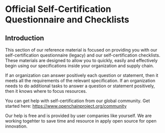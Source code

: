 # Official Self-Certification Questionnaire and Checklists

## Introduction

This section of our reference material is focused on providing you with our self-certification questionnaire (legacy) and our self-certification checklists. These materials are designed to allow you to quickly, easily and effectively begin using our specifications inside your organization and supply chain. 

If an organization can answer positively each question or statement, then it meets all the requirements of the relevant specification. If an organization needs to do additional tasks to answer a question or statement positively, then it knows where to focus resources.

You can get help with self-certification from our global community. Get started here:
https://www.openchainproject.org/community

Our help is free and is provided by user companies like yourself. We are working togehter to save time and resource in apply open source for open innovation.
